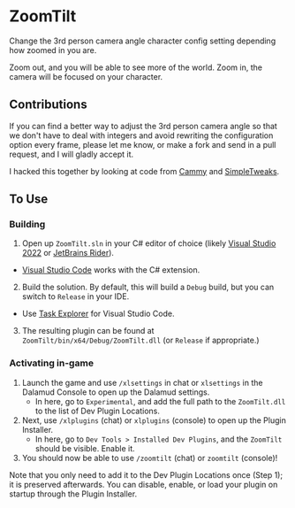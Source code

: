 # ZoomTilt

Change the 3rd person camera angle character config setting depending how zoomed in you are.

Zoom out, and you will be able to see more of the world. Zoom in, the camera will be focused on your character.

## Contributions

If you can find a better way to adjust the 3rd person camera angle so that we don't have to deal with integers and avoid rewriting the configuration option every frame, please let me know, or make a fork and send in a pull request, and I will gladly accept it. 

I hacked this together by looking at code from [Cammy](https://github.com/UnknownX7/Cammy) and [SimpleTweaks](https://github.com/Caraxi/SimpleTweaks).

## To Use
### Building

1. Open up `ZoomTilt.sln` in your C# editor of choice (likely [Visual Studio 2022](https://visualstudio.microsoft.com) or [JetBrains Rider](https://www.jetbrains.com/rider/)).
  - [Visual Studio Code](code.visualstudio.com/) works with the C# extension.
2. Build the solution. By default, this will build a `Debug` build, but you can switch to `Release` in your IDE.
  - Use [Task Explorer](https://marketplace.visualstudio.com/items?itemName=spmeesseman.vscode-taskexplorer) for Visual Studio Code.
3. The resulting plugin can be found at `ZoomTilt/bin/x64/Debug/ZoomTilt.dll` (or `Release` if appropriate.)

### Activating in-game

1. Launch the game and use `/xlsettings` in chat or `xlsettings` in the Dalamud Console to open up the Dalamud settings.
    * In here, go to `Experimental`, and add the full path to the `ZoomTilt.dll` to the list of Dev Plugin Locations.
2. Next, use `/xlplugins` (chat) or `xlplugins` (console) to open up the Plugin Installer.
    * In here, go to `Dev Tools > Installed Dev Plugins`, and the `ZoomTilt` should be visible. Enable it.
3. You should now be able to use `/zoomtilt` (chat) or `zoomtilt` (console)!

Note that you only need to add it to the Dev Plugin Locations once (Step 1); it is preserved afterwards. You can disable, enable, or load your plugin on startup through the Plugin Installer.
